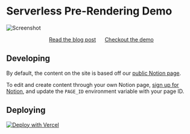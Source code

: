 # Serverless Pre-Rendering Demo

![Screenshot](https://assets.vercel.com/image/upload/v1556881767/front/blog/serverless-prerendering/screenshot.png)

<div align="center">
<a href="https://vercel.com/blog/serverless-pre-rendering">Read the blog post</a>
<span>&nbsp;&nbsp;&nbsp;&nbsp;</span>
<a href="https://spr-landing.zeit.sh">Checkout the demo</a>
</div>

## Developing

By default, the content on the site is based off our [public Notion page](https://www.notion.so/vercel/My-SPR-Site-1a86e7f6d6a54537a2e515650c1888b8).

To edit and create content through your own Notion page, [sign up for Notion](https://www.notion.so/signup), and update the `PAGE_ID` environment variable with your page ID.

## Deploying

[![Deploy with Vercel](https://vercel.com/button)](https://vercel.com/new/git/external?repository-url=https%3A%2F%2Fgithub.com%2Fvercel%2Fspr-landing&env=PAGE_ID)
